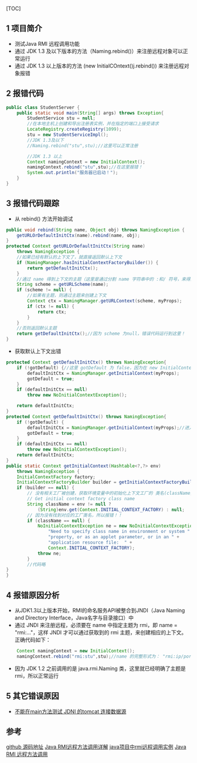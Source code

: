 [TOC]

## 1 项目简介
- 测试Java RMI 远程调用功能
- 通过 JDK 1.3 及以下版本的方法（Naming.rebind()）来注册远程对象可以正常运行
- 通过 JDK 1.3 以上版本的方法 (new InitialCOntext()j.rebind()) 来注册远程对象报错

## 2 报错代码
```java
public class StudentServer {
    public static void main(String[] args) throws Exception{
        StudentService stu = null;
        //在本地主机上创建和导出注册表实例，并在指定的端口上接受请求
        LocateRegistry.createRegistry(1099);
        stu = new StudentServiceImpl();
        //JDK 1.3及以下
		//Naming.rebind("stu",stu);//这里可以正常注册

        //JDK 1.3 以上
        Context namingContext = new InitialContext();
        namingContext.rebind("stu",stu);//在这里报错！
        System.out.println("服务器已启动！");
    }
}
```
## 3 报错代码跟踪
- 从 rebind() 方法开始调试
```java
public void rebind(String name, Object obj) throws NamingException {
    getURLOrDefaultInitCtx(name).rebind(name, obj);
}
protected Context getURLOrDefaultInitCtx(String name)
    throws NamingException {
    //如果已经有默认的上下文了，就直接返回默认上下文
    if (NamingManager.hasInitialContextFactoryBuilder()) {
        return getDefaultInitCtx();
    }
    //通过 name 得到上下文的主题（这里是通过分割 name 字符串中的 :和/ 符号，来得到主题的！！）
    String scheme = getURLScheme(name);
    if (scheme != null) {
    	//如果有主题，则通过主题来创建上下文
        Context ctx = NamingManager.getURLContext(scheme, myProps);
        if (ctx != null) {
            return ctx;
        }
    }
    //否则返回默认主题
    return getDefaultInitCtx();//因为 scheme 为null，错误代码运行到这里！
}
```
- 获取默认上下文出错
```java
protected Context getDefaultInitCtx() throws NamingException{
    if (!gotDefault) {//这里 gotDefault 为 false，因为在 new InitialContext()，没有调用这个方法，所以 gotDefault 是默认的false
        defaultInitCtx = NamingManager.getInitialContext(myProps);
        gotDefault = true;
    }
    if (defaultInitCtx == null)
        throw new NoInitialContextException();

    return defaultInitCtx;
}
protected Context getDefaultInitCtx() throws NamingException{
    if (!gotDefault) {
        defaultInitCtx = NamingManager.getInitialContext(myProps);//进入这里出错
        gotDefault = true;
    }
    if (defaultInitCtx == null)
        throw new NoInitialContextException();
    return defaultInitCtx;
}
public static Context getInitialContext(Hashtable<?,?> env)
    throws NamingException {
    InitialContextFactory factory;
    InitialContextFactoryBuilder builder = getInitialContextFactoryBuilder();//这里builder为null
    if (builder == null) {
        // 没有相关工厂被创建，获取环境变量中的初始化上下文工厂的 类名(className)
        // Get initial context factory class name
        String className = env != null ?
            (String)env.get(Context.INITIAL_CONTEXT_FACTORY) : null;
        // 因为没有找到对应的工厂类名，所以报错！！
        if (className == null) {
            NoInitialContextException ne = new NoInitialContextException(
                "Need to specify class name in environment or system " +
                "property, or as an applet parameter, or in an " +
                "application resource file:  " +
                Context.INITIAL_CONTEXT_FACTORY);
            throw ne;
        }
		//代码略
}
}
```
## 4 报错原因分析
- 从JDK1.3以上版本开始，RMI的命名服务API被整合到JNDI（Java Naming and Directory Interface，Java名字与目录接口）中
- 通过 JNDI 来注册远程，必须要在 name 中指定主题为 rmi，即 name = "rmi:..."，这样 JNDI 才可以通过获取到的 rmi 主题，来创建相应的上下文。正确代码如下：
```java
	Context namingContext = new InitialContext();
	namingContext.rebind("rmi:stu",stu);//name 的完整形式为： "rmi:ip/port/name"，默认为 localhost/1099
```
- 因为 JDK 1.2 之前调用的是 java.rmi.Naming 类，这里就已经明确了主题是 rmi，所以正常运行

## 5 其它错误原因
- [不能在main方法测试 JDNI 的tomcat 连接数据源](https://www.3lian.com/edu/2013/04-06/63816.html)

## 参考
[github 源码地址](https://github.com/wangkang09/java-test-project/tree/master/src/main/java/com/wangkang/rmi)
[Java RMI远程方法调用详解](https://blog.csdn.net/guyuealian/article/details/51992182)
[java项目中rmi远程调用实例](https://www.cnblogs.com/2016-10-07/p/6825600.html)
[Java RMI 远程方法调用](https://blog.csdn.net/kangsa998/article/details/93890563)
